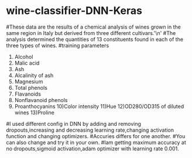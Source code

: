 # wine-classifier-DNN-Keras
#These data are the results of a chemical analysis of
wines grown in the same region in Italy but derived from three
different cultivars.'\n'
#The analysis determined the quantities of 13 constituents
found in each of the three types of wines.
#training parameters
1) Alcohol
2) Malic acid
3) Ash
4) Alcalinity of ash  
5) Magnesium
6) Total phenols
7) Flavanoids
8) Nonflavanoid phenols
9) Proanthocyanins
10)Color intensity
11)Hue
12)OD280/OD315 of diluted wines
13)Proline

#I used different config in DNN by adding and removing dropouts,increasing and decreasing learning rate,changing activation function and changing optimizers.
#Accuries differs for one another.
#You can also change and try it in your own.
#Iam getting maximum accuracy at no dropouts,sigmoid activation,adam optimizer with learning rate 0.001.
